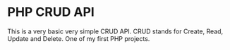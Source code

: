 # PHP CRUD API
This is a very basic very simple CRUD API. CRUD stands for Create, Read, Update and Delete.
One of my first PHP projects.
